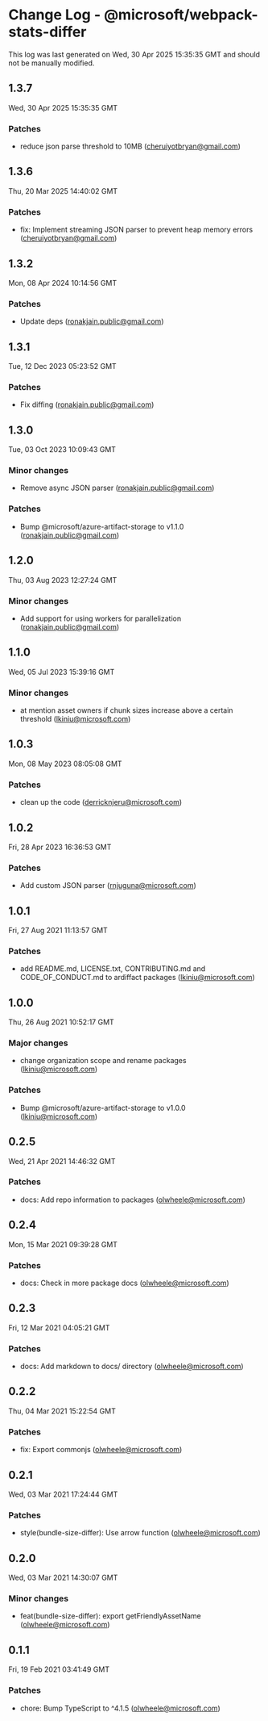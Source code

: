 # Change Log - @microsoft/webpack-stats-differ

This log was last generated on Wed, 30 Apr 2025 15:35:35 GMT and should not be manually modified.

<!-- Start content -->

## 1.3.7

Wed, 30 Apr 2025 15:35:35 GMT

### Patches

- reduce json parse threshold to 10MB (cheruiyotbryan@gmail.com)

## 1.3.6

Thu, 20 Mar 2025 14:40:02 GMT

### Patches

- fix: Implement streaming JSON parser to prevent heap memory errors (cheruiyotbryan@gmail.com)

## 1.3.2

Mon, 08 Apr 2024 10:14:56 GMT

### Patches

- Update deps (ronakjain.public@gmail.com)

## 1.3.1

Tue, 12 Dec 2023 05:23:52 GMT

### Patches

- Fix diffing (ronakjain.public@gmail.com)

## 1.3.0

Tue, 03 Oct 2023 10:09:43 GMT

### Minor changes

- Remove async JSON parser (ronakjain.public@gmail.com)

### Patches

- Bump @microsoft/azure-artifact-storage to v1.1.0 (ronakjain.public@gmail.com)

## 1.2.0

Thu, 03 Aug 2023 12:27:24 GMT

### Minor changes

- Add support for using workers for parallelization (ronakjain.public@gmail.com)

## 1.1.0

Wed, 05 Jul 2023 15:39:16 GMT

### Minor changes

- at mention asset owners if chunk sizes increase above a certain threshold (lkiniu@microsoft.com)

## 1.0.3

Mon, 08 May 2023 08:05:08 GMT

### Patches

- clean up the code (derricknjeru@microsoft.com)

## 1.0.2

Fri, 28 Apr 2023 16:36:53 GMT

### Patches

- Add custom JSON parser (rnjuguna@microsoft.com)

## 1.0.1

Fri, 27 Aug 2021 11:13:57 GMT

### Patches

- add README.md, LICENSE.txt, CONTRIBUTING.md and CODE_OF_CONDUCT.md to ardiffact packages (lkiniu@microsoft.com)

## 1.0.0

Thu, 26 Aug 2021 10:52:17 GMT

### Major changes

- change organization scope and rename packages (lkiniu@microsoft.com)

### Patches

- Bump @microsoft/azure-artifact-storage to v1.0.0 (lkiniu@microsoft.com)

## 0.2.5

Wed, 21 Apr 2021 14:46:32 GMT

### Patches

- docs: Add repo information to packages (olwheele@microsoft.com)

## 0.2.4

Mon, 15 Mar 2021 09:39:28 GMT

### Patches

- docs: Check in more package docs (olwheele@microsoft.com)

## 0.2.3

Fri, 12 Mar 2021 04:05:21 GMT

### Patches

- docs: Add markdown to docs/ directory (olwheele@microsoft.com)

## 0.2.2

Thu, 04 Mar 2021 15:22:54 GMT

### Patches

- fix: Export commonjs (olwheele@microsoft.com)

## 0.2.1

Wed, 03 Mar 2021 17:24:44 GMT

### Patches

- style(bundle-size-differ): Use arrow function (olwheele@microsoft.com)

## 0.2.0

Wed, 03 Mar 2021 14:30:07 GMT

### Minor changes

- feat(bundle-size-differ): export getFriendlyAssetName (olwheele@microsoft.com)

## 0.1.1

Fri, 19 Feb 2021 03:41:49 GMT

### Patches

- chore: Bump TypeScript to ^4.1.5 (olwheele@microsoft.com)
